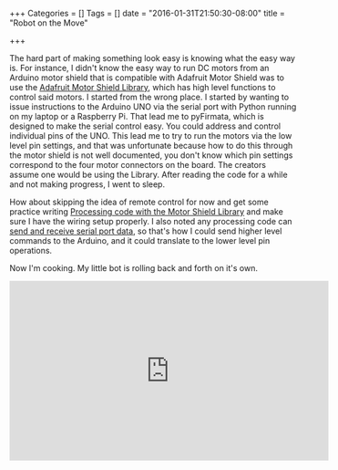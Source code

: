 +++
Categories = []
Tags = []
date = "2016-01-31T21:50:30-08:00"
title = "Robot on the Move"

+++

The hard part of making something look easy is knowing what the easy way is.
For instance, I didn't know the easy way to run DC motors from an Arduino
motor shield that is compatible with Adafruit Motor Shield was to use
the [Adafruit Motor Shield Library](https://github.com/adafruit/Adafruit-Motor-Shield-library), which has high level functions to control
said motors. I started from the wrong place. I started by wanting to issue
instructions to the Arduino UNO via the serial port with Python running on
my laptop or a Raspberry Pi. That lead me to pyFirmata, which is designed
to make the serial control easy. You could address and control individual
pins of the UNO. This lead me to try to run the motors via the low level
pin settings, and that was unfortunate because how to do this through the 
motor shield is not well documented, you don't know which pin settings
correspond to the four motor connectors on the board. The creators assume
one would be using the Library. After reading the code for a while and not
making progress, I went to sleep.

How about skipping the idea of remote control for now and get some practice
writing [Processing code with the Motor Shield Library](https://learn.adafruit.com/adafruit-motor-shield/using-dc-motors) and make sure I have 
the wiring setup properly. I also noted any processing code can [send and
receive serial port data](http://playground.arduino.cc/Interfacing/Python), so that's how I could send higher level commands
to the Arduino, and it could translate to the lower level pin operations.

Now I'm cooking. My little bot is rolling back and forth on it's own.

<iframe width="560" height="315" src="https://www.youtube.com/embed/0rJXJY-54lA" frameborder="0" allowfullscreen></iframe>

